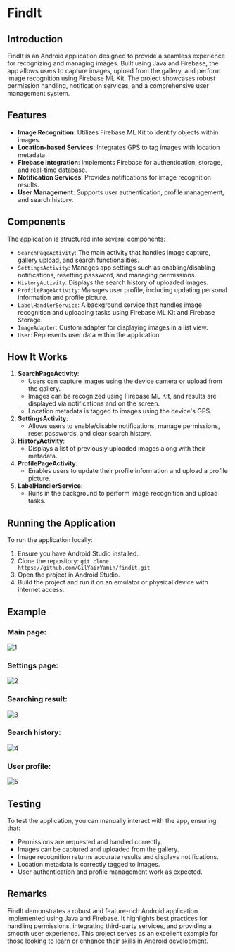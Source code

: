 # FindIt

## Introduction

FindIt is an Android application designed to provide a seamless experience for recognizing and managing images. Built using Java and Firebase, the app allows users to capture images, upload from the gallery, and perform image recognition using Firebase ML Kit. The project showcases robust permission handling, notification services, and a comprehensive user management system.

## Features

- **Image Recognition**: Utilizes Firebase ML Kit to identify objects within images.
- **Location-based Services**: Integrates GPS to tag images with location metadata.
- **Firebase Integration**: Implements Firebase for authentication, storage, and real-time database.
- **Notification Services**: Provides notifications for image recognition results.
- **User Management**: Supports user authentication, profile management, and search history.

## Components

The application is structured into several components:

- `SearchPageActivity`: The main activity that handles image capture, gallery upload, and search functionalities.
- `SettingsActivity`: Manages app settings such as enabling/disabling notifications, resetting password, and managing permissions.
- `HistoryActivity`: Displays the search history of uploaded images.
- `ProfilePageActivity`: Manages user profile, including updating personal information and profile picture.
- `LabelHandlerService`: A background service that handles image recognition and uploading tasks using Firebase ML Kit and Firebase Storage.
- `ImageAdapter`: Custom adapter for displaying images in a list view.
- `User`: Represents user data within the application.

## How It Works

1. **SearchPageActivity**:
    - Users can capture images using the device camera or upload from the gallery.
    - Images can be recognized using Firebase ML Kit, and results are displayed via notifications and on the screen.
    - Location metadata is tagged to images using the device's GPS.
2. **SettingsActivity**:
    - Allows users to enable/disable notifications, manage permissions, reset passwords, and clear search history.
3. **HistoryActivity**:
    - Displays a list of previously uploaded images along with their metadata.
4. **ProfilePageActivity**:
    - Enables users to update their profile information and upload a profile picture.
5. **LabelHandlerService**:
    - Runs in the background to perform image recognition and upload tasks.

## Running the Application

To run the application locally:

1. Ensure you have Android Studio installed.
2. Clone the repository: `git clone https://github.com/GilYairYamin/findit.git`
3. Open the project in Android Studio.
4. Build the project and run it on an emulator or physical device with internet access.

## Example

### Main page:
![1](https://github.com/GilYairYamin/FindIt-Android/assets/106623821/d858ba34-4e76-4bd2-99bd-e51ecf0a52ca)

### Settings page:
![2](https://github.com/GilYairYamin/FindIt-Android/assets/106623821/eadacf35-1ad1-46aa-a9e6-8674cef9c269)

### Searching result:
![3](https://github.com/GilYairYamin/FindIt-Android/assets/106623821/280075a0-9b52-4458-a0f1-8eaa66171303)

### Search history:
![4](https://github.com/GilYairYamin/FindIt-Android/assets/106623821/062215a9-8bfa-45ab-9376-6b1c07f58f9a)

### User profile:
![5](https://github.com/GilYairYamin/FindIt-Android/assets/106623821/a11203d9-3014-4a53-9ddc-ef1521fdd4d6)


## Testing

To test the application, you can manually interact with the app, ensuring that:

- Permissions are requested and handled correctly.
- Images can be captured and uploaded from the gallery.
- Image recognition returns accurate results and displays notifications.
- Location metadata is correctly tagged to images.
- User authentication and profile management work as expected.

## Remarks

FindIt demonstrates a robust and feature-rich Android application implemented using Java and Firebase. It highlights best practices for handling permissions, integrating third-party services, and providing a smooth user experience. This project serves as an excellent example for those looking to learn or enhance their skills in Android development.
